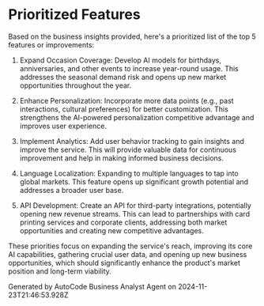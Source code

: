 # Prioritized Features

Based on the business insights provided, here's a prioritized list of the top 5 features or
improvements:

1. Expand Occasion Coverage: Develop AI models for birthdays, anniversaries, and other events to
   increase year-round usage. This addresses the seasonal demand risk and opens up new market
   opportunities throughout the year.

2. Enhance Personalization: Incorporate more data points (e.g., past interactions, cultural
   preferences) for better customization. This strengthens the AI-powered personalization
   competitive advantage and improves user experience.

3. Implement Analytics: Add user behavior tracking to gain insights and improve the service. This
   will provide valuable data for continuous improvement and help in making informed business
   decisions.

4. Language Localization: Expanding to multiple languages to tap into global markets. This feature
   opens up significant growth potential and addresses a broader user base.

5. API Development: Create an API for third-party integrations, potentially opening new revenue
   streams. This can lead to partnerships with card printing services and corporate clients,
   addressing both market opportunities and creating new competitive advantages.

These priorities focus on expanding the service's reach, improving its core AI capabilities,
gathering crucial user data, and opening up new business opportunities, which should significantly
enhance the product's market position and long-term viability.

Generated by AutoCode Business Analyst Agent on 2024-11-23T21:46:53.928Z
